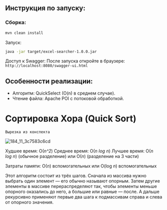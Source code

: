 ## Инструкция по запуску:
### Сборка:
```bash
mvn clean install
```

Запуск:
```bash
java -jar target/excel-searcher-1.0.0.jar
```
Доступ к Swagger:
После запуска откройте в браузере:
```http://localhost:8080/swagger-ui.html```

## Особенности реализации:

- Алгоритм: QuickSelect (O(n) в среднем случае).
- Чтение файла: Apache POI с потоковой обработкой.

# Сортировка Хора (Quick Sort)
```Вырезка из конспекта```

![184_11_3c7583c6cd](https://github.com/user-attachments/assets/c6c3968d-1f95-4978-875c-655b14e608c5)

Худшее время: O(_n^2_)
Среднее время: O(_n log n_)
Лучшее время: O(_n log n_) (обычное разделение)  или O(_n_) (разделение на 3 части)

Затраты памяти: O(_n_) вспомогательных  или O(log _n_) вспомогательных

Этот алгоритм состоит из трёх шагов. Сначала из массива нужно выбрать один элемент — его обычно называют опорным. Затем другие элементы в массиве перераспределяют так, чтобы элементы меньше опорного оказались до него, а большие или равные — после. А дальше рекурсивно применяют первые два шага к подмассивам справа и слева от опорного значения.



